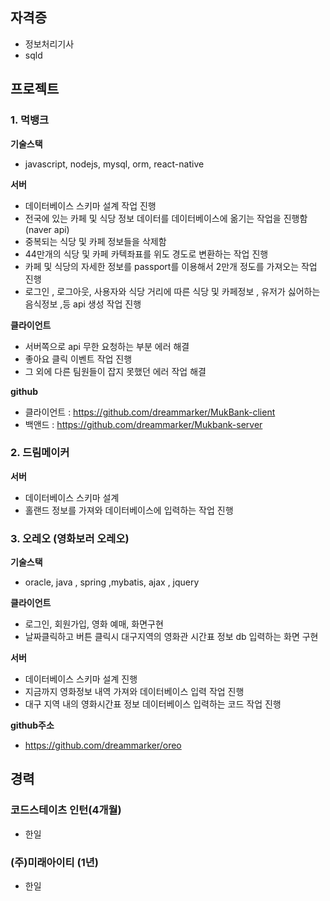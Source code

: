## 자격증

- 정보처리기사
- sqld 

## 프로젝트

### 1. 먹뱅크

**기술스택**

- javascript, nodejs, mysql, orm, react-native 

**서버**

-  데이터베이스 스키마 설계 작업 진행
-  전국에 있는 카페 및 식당 정보 데이터를 데이터베이스에 옮기는 작업을 진행함 (naver api)
-  중복되는 식당 및 카페 정보들을 삭제함
-  44만개의 식당 및 카페 카텍좌표를 위도 경도로 변환하는 작업 진행
-  카페 및 식당의 자세한 정보를 passport를 이용해서 2만개 정도를 가져오는 작업 진행
-  로그인 , 로그아웃, 사용자와 식당 거리에 따른 식당 및 카페정보 , 유저가 싫어하는 음식정보 ,등 api 생성 작업 진행 

**클라이언트**

-  서버쪽으로 api 무한 요청하는 부분 에러 해결
-  좋아요 클릭 이벤트 작업 진행
-  그 외에 다른 팀원들이 잡지 못했던 에러 작업 해결

**github**

- 클라이언트 : https://github.com/dreammarker/MukBank-client
- 백앤드     : https://github.com/dreammarker/Mukbank-server

### 2. 드림메이커 

**서버**

-  데이터베이스 스키마 설계
-  홀랜드 정보를 가져와 데이터베이스에 입력하는 작업 진행



### 3. 오레오  (영화보러 오레오)

**기술스택**

- oracle, java , spring ,mybatis, ajax , jquery

**클라이언트**

- 로그인, 회원가입, 영화 예매, 화면구현
- 날짜클릭하고 버튼 클릭시 대구지역의 영화관 시간표 정보 db 입력하는 화면 구현
  
**서버**

- 데이터베이스 스키마 설계 진행
- 지금까지 영화정보 내역 가져와 데이터베이스 입력 작업 진행
- 대구 지역 내의 영화시간표 정보 데이터베이스 입력하는 코드 작업 진행

**github주소**

-  https://github.com/dreammarker/oreo 

## 경력 

### 코드스테이츠 인턴(4개월)
  
  - 한일


### (주)미래아이티 (1년)
 
  - 한일
